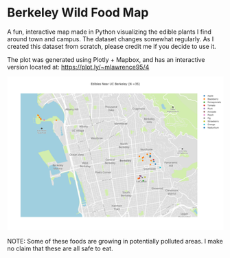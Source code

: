 # Berkeley Wild Food Map
A fun, interactive map made in Python visualizing the edible plants I find around town and campus. The dataset changes somewhat regularly. As I created this dataset from scratch, please credit me if you decide to use it.

The plot was generated using Plotly + Mapbox, and has an interactive version located at: https://plot.ly/~mlawrence95/4


![Fruit Map](https://raw.githubusercontent.com/Mlawrence95/Berkeley-Wild-Food-Map/master/Edibles%20near%20Berkeley.png "Fruit Map")


NOTE: Some of these foods are growing in potentially polluted areas. I make no claim that these are all safe to eat.
